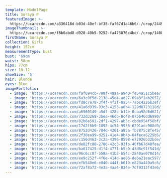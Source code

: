 ```yaml
---
template: ModelPage
title: Soraya P
featuredImage: >-
  https://ucarecdn.com/a336418d-b03d-40ef-bf35-faf67d1a46b6/-/crop/2449x1104/0,0/-/preview/
imageThumbnail: >-
  https://ucarecdn.com/f8b0abd8-d920-40b5-9252-fa473876c4bd/-/crop/1408x1632/486,0/-/preview/
firstName: Soraya P
collection: Girls
height: 152cm
measurementType: bust
bust: '69cm '
waist: 58cm
hips: 77cm
size: 10-12
shoeSize: '5'
hair: Blonde
eyes: Blue
imagePortfolio:
  - image: 'https://ucarecdn.com/faf694cb-798f-48aa-a940-fe54a51c5bea/'
  - image: 'https://ucarecdn.com/6a3c0f5d-2138-45e4-ad27-69a3f1ab2657/'
  - image: 'https://ucarecdn.com/fd8c7e78-3f4f-4f2f-8a54-7abc4226b3ef/'
  - image: 'https://ucarecdn.com/41a6d939-93c3-4153-a0b4-129d8723118d/'
  - image: 'https://ucarecdn.com/a6560149-a5df-428c-b12e-0cba98d6d621/'
  - image: 'https://ucarecdn.com/732d3268-3bea-46db-8c48-075646dd6990/'
  - image: 'https://ucarecdn.com/02b6a501-2df1-4297-ab5c-cbde954f58bf/'
  - image: 'https://ucarecdn.com/17d2f6b9-1892-4c54-9956-6291adc908d9/'
  - image: 'https://ucarecdn.com/8752d426-784d-4261-a85a-fb7875c8fe45/'
  - image: 'https://ucarecdn.com/2f30ea99-d251-41e4-8b4b-04feca6229b5/'
  - image: 'https://ucarecdn.com/c156d463-3c2a-4396-8598-e72926b32bde/'
  - image: 'https://ucarecdn.com/de82fc88-2786-42c3-93fb-46fb67d48fea/'
  - image: 'https://ucarecdn.com/ba617425-d1f4-4771-b5c0-43d8c91f541d/'
  - image: 'https://ucarecdn.com/96c6cc8f-b58a-41b3-b54c-2840ae070d14/'
  - image: 'https://ucarecdn.com/ee9c252f-4f6e-414d-ae86-de6a21eac597/'
  - image: 'https://ucarecdn.com/efb540e6-e040-444f-b019-e823a449a9c6/'
  - image: 'https://ucarecdn.com/72af8a72-4e3a-4aa4-834e-7df9313f43e6/'
---
```



